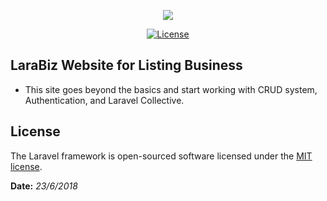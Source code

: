 <p align="center"><img src="https://laravel.com/assets/img/components/logo-laravel.svg"></p>

<p align="center">
<a href="https://packagist.org/packages/laravel/framework"><img src="https://poser.pugx.org/laravel/framework/license.svg" alt="License"></a>
</p>

## LaraBiz Website for Listing Business

- This site goes beyond the basics and start working with CRUD system, Authentication, and Laravel Collective.

## License

The Laravel framework is open-sourced software licensed under the [MIT license](https://opensource.org/licenses/MIT).

**Date:** *23/6/2018*
